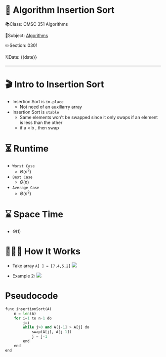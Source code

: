 # 🔰 Algorithm Insertion Sort

📚Class: CMSC 351 Algorithms

📘Subject: <a href="https://github.com/lamula21/cheat-sheets/blob/main/CMSC%20351%20Algorithms/Algorithms.md">Algorithms</a>

✏️Section: 0301

🗓️Date: {{date}}

---

# 🎬 Intro to Insertion Sort 
- Insertion Sort is `in-place`
	- Not need of an auxiliarry array
- Insertion Sort is `stable`
	- Same elements won't be swapped since it only swaps if an element is less than the other
	- if a < b , then swap

# ⏳ Runtime
- `Worst Case`
	- $Θ(n^2)$
- `Best Case`
	- $Θ(n)$
- `Average Case`
	- $Θ(n^2)$

# ⌛️ Space Time
- $Θ(1)$


# 🤷🏻‍♂️ How It Works
- Take array `A[ ] = [7,4,5,2]`
![](../Assets/20230221002736.png)

- Example 2:
![](../Assets/20230221003527.png)


# Pseudocode
```python
func insertionSort(A)
	n = len(A)
	for i=1 to n-1 do
	    j=i
	    while j>0 and A[j-1] > A[j] do
			swap(A[j], A[j-1])
	        j = j-1
	    end
	end
end 
```


